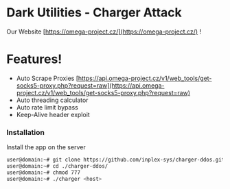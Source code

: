 # Dark Utilities - Charger Attack

Our Website [https://omega-project.cz/](https://omega-project.cz/) !

# Features!

  - Auto Scrape Proxies [https://api.omega-project.cz/v1/web_tools/get-socks5-proxy.php?request=raw](https://api.omega-project.cz/v1/web_tools/get-socks5-proxy.php?request=raw)
  - Auto threading calculator
  - Auto rate limit bypass
  - Keep-Alive header exploit

### Installation
Install the app on the server
```sh
user@domain:~# git clone https://github.com/inplex-sys/charger-ddos.git
user@domain:~# cd ./charger-ddos/
user@domain:~# chmod 777 
user@domain:~# ./charger <host>
```
